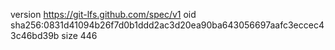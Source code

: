version https://git-lfs.github.com/spec/v1
oid sha256:0831d41094b26f7d0b1ddd2ac3d20ea90ba643056697aafc3eccec43c46bd39b
size 446
